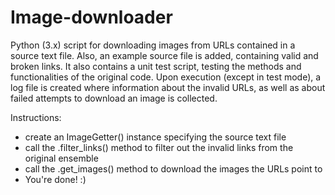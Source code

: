 # Image-downloader
Python (3.x) script for downloading images from URLs contained in a source text file.
Also, an example source file is added, containing valid and broken links.
It also contains a unit test script, testing the methods and functionalities of the original code.
Upon execution (except in test mode), a log file is created where information about the invalid URLs, as well as about failed attempts to download an image is collected.

Instructions:
  - create an ImageGetter() instance specifying the source text file
  - call the .filter_links() method to filter out the invalid links from the original ensemble
  - call the .get_images() method to download the images the URLs point to
  - You're done! :)
